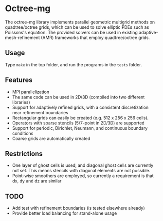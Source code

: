 Octree-mg
==

The octree-mg library implements parallel geometric multigrid methods on
quadtree/octree grids, which can be used to solve elliptic PDEs such as
Poissons's equation. The provided solvers can be used in existing
adaptive-mesh-refinement (AMR) frameworks that employ quadtree/octree grids.

## Usage

Type `make` in the top folder, and run the programs in the `tests` folder.

## Features

* MPI parallelization
* The same code can be used in 2D/3D (compiled into two different libraries)
* Support for adaptively refined grids, with a consistent discretization near refinement boundaries
* Rectangular grids can easily be created (e.g. 512 x 256 x 256 cells).
* Operators with sparse stencils (5/7-point in 2D/3D) are supported
* Support for periodic, Dirichlet, Neumann, and continuous boundary conditions
* Coarse grids are automatically created

## Restrictions

* One layer of ghost cells is used, and diagonal ghost cells are currently not set. This
  means stencils with diagonal elements are not possible.
* Point-wise smoothers are employed, so currently a requirement is that dx, dy and dz are similar

## TODO

* Add test with refinement boundaries (is tested elsewhere already)
* Provide better load balancing for stand-alone usage
